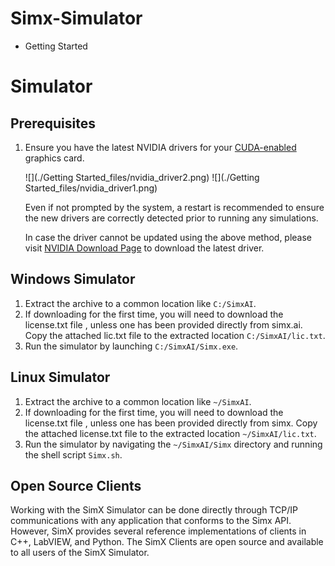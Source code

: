 # Simx-Simulator


*   Getting Started

Simulator
=========

Prerequisites
-------------

1.  Ensure you have the latest NVIDIA drivers for your [CUDA-enabled](https://developer.nvidia.com/cuda-gpus) graphics card.
    
    ![](./Getting Started_files/nvidia_driver2.png) ![](./Getting Started_files/nvidia_driver1.png)
    
    Even if not prompted by the system, a restart is recommended to ensure the new drivers are correctly detected prior to running any simulations.
    
    In case the driver cannot be updated using the above method, please visit [NVIDIA Download Page](https://www.nvidia.com/Download/index.aspx) to download the latest driver.
    

Windows Simulator
-----------------

1.  Extract the archive to a common location like `C:/SimxAI`.
2.  If downloading for the first time, you will need to download the license.txt file , unless one has been provided directly from simx.ai. Copy the attached lic.txt file to the extracted location `C:/SimxAI/lic.txt`.
3.  Run the simulator by launching `C:/SimxAI/Simx.exe`.

Linux Simulator
---------------

1.  Extract the archive to a common location like `~/SimxAI`.
2.  If downloading for the first time, you will need to download the license.txt file , unless one has been provided directly from simx. Copy the attached license.txt file to the extracted location `~/SimxAI/lic.txt`.
3.  Run the simulator by navigating the `~/SimxAI/Simx` directory and running the shell script `Simx.sh`.

Open Source Clients
-------------------

Working with the SimX Simulator can be done directly through TCP/IP communications with any application that conforms to the Simx API. However, SimX provides several reference implementations of clients in C++, LabVIEW, and Python. The SimX Clients are open source and available to all users of the SimX Simulator.

